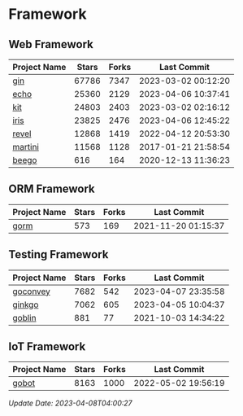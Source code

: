 # Framework

## Web Framework
| Project Name | Stars | Forks | Last Commit |
| ------------ | ----- | ----- | ----------- |
| [gin](https://github.com/gin-gonic/gin) | 67786 | 7347 | 2023-03-02 00:12:20 |
| [echo](https://github.com/labstack/echo) | 25360 | 2129 | 2023-04-06 10:37:41 |
| [kit](https://github.com/go-kit/kit) | 24803 | 2403 | 2023-03-02 02:16:12 |
| [iris](https://github.com/kataras/iris) | 23825 | 2476 | 2023-04-06 12:45:22 |
| [revel](https://github.com/revel/revel) | 12868 | 1419 | 2022-04-12 20:53:30 |
| [martini](https://github.com/go-martini/martini) | 11568 | 1128 | 2017-01-21 21:58:54 |
| [beego](https://github.com/astaxie/beego) | 616 | 164 | 2020-12-13 11:36:23 |

## ORM Framework
| Project Name | Stars | Forks | Last Commit |
| ------------ | ----- | ----- | ----------- |
| [gorm](https://github.com/jinzhu/gorm) | 573 | 169 | 2021-11-20 01:15:37 |

## Testing Framework
| Project Name | Stars | Forks | Last Commit |
| ------------ | ----- | ----- | ----------- |
| [goconvey](https://github.com/smartystreets/goconvey) | 7682 | 542 | 2023-04-07 23:35:58 |
| [ginkgo](https://github.com/onsi/ginkgo) | 7062 | 605 | 2023-04-05 10:04:37 |
| [goblin](https://github.com/franela/goblin) | 881 | 77 | 2021-10-03 14:34:22 |

## IoT Framework
| Project Name | Stars | Forks | Last Commit |
| ------------ | ----- | ----- | ----------- |
| [gobot](https://github.com/hybridgroup/gobot) | 8163 | 1000 | 2022-05-02 19:56:19 |

*Update Date: 2023-04-08T04:00:27*
